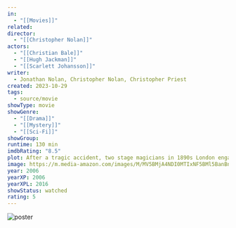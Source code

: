 ```yaml
---
in:
  - "[[Movies]]"
related: 
director:
  - "[[Christopher Nolan]]"
actors:
  - "[[Christian Bale]]"
  - "[[Hugh Jackman]]"
  - "[[Scarlett Johansson]]"
writer:
  - Jonathan Nolan, Christopher Nolan, Christopher Priest
created: 2023-10-29
tags:
  - source/movie
showType: movie
showGenre:
  - "[[Drama]]"
  - "[[Mystery]]"
  - "[[Sci-Fi]]"
showGroup: 
runtime: 130 min
imdbRating: "8.5"
plot: After a tragic accident, two stage magicians in 1890s London engage in a battle to create the ultimate illusion while sacrificing everything they have to outwit each other.
image: https://m.media-amazon.com/images/M/MV5BMjA4NDI0MTIxNF5BMl5BanBnXkFtZTYwNTM0MzY2._V1_SX300.jpg
year: 2006
yearXP: 2006
yearXPL: 2016
showStatus: watched
rating: 5
---
```

![poster](https://m.media-amazon.com/images/M/MV5BMjA4NDI0MTIxNF5BMl5BanBnXkFtZTYwNTM0MzY2._V1_SX300.jpg)

